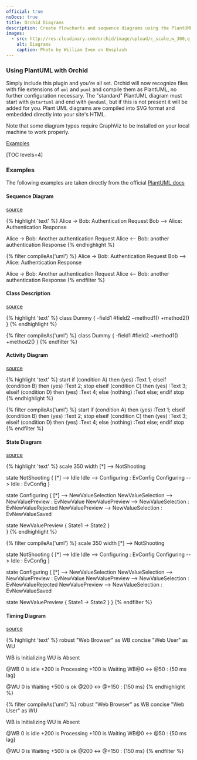 ```yaml
---
official: true
noDocs: true
title: Orchid Diagrams
description: Create flowcharts and sequence diagrams using the PlantUML markup language.
images:
  - src: http://res.cloudinary.com/orchid/image/upload/c_scale,w_300,e_blur:150/v1524974867/plugins/diagrams.jpg
    alt: Diagrams
    caption: Photo by William Iven on Unsplash
---
```


### Using PlantUML with Orchid

Simply include this plugin and you're all set. Orchid will now recognize files with file extensions of `uml` and `puml`
and compile them as PlantUML, no further configuration necessary. The "standard" PlantUML diagram must start with 
`@startuml` and end with `@enduml`, but if this is not present it will be added for you. Plant UML diagrams are compiled
into SVG format and embedded directly into your site's HTML.

Note that some diagram types require GraphViz to be installed on your local machine to work properly.

[Examples](#examples)

[TOC levels=4]

### Examples

The following examples are taken directly from the official [PlantUML docs](http://plantuml.com/)

#### Sequence Diagram

[source](http://plantuml.com/sequence-diagram)

{% highlight 'text' %}
Alice -> Bob: Authentication Request
Bob --> Alice: Authentication Response

Alice -> Bob: Another authentication Request
Alice <-- Bob: another authentication Response
{% endhighlight %}

{% filter compileAs('uml') %}
Alice -> Bob: Authentication Request
Bob --> Alice: Authentication Response

Alice -> Bob: Another authentication Request
Alice <-- Bob: another authentication Response
{% endfilter %}

#### Class Description

[source](http://plantuml.com/class-diagram)

{% highlight 'text' %}
class Dummy {
 -field1
 #field2
 ~method1()
 +method2()
}
{% endhighlight %}

{% filter compileAs('uml') %}
class Dummy {
 -field1
 #field2
 ~method1()
 +method2()
}
{% endfilter %}

#### Activity Diagram

[source](http://plantuml.com/activity-diagram-beta)

{% highlight 'text' %}
start
if (condition A) then (yes)
  :Text 1;
elseif (condition B) then (yes)
  :Text 2;
  stop
elseif (condition C) then (yes)
  :Text 3;
elseif (condition D) then (yes)
  :Text 4;
else (nothing)
  :Text else;
endif
stop
{% endhighlight %}

{% filter compileAs('uml') %}
start
if (condition A) then (yes)
  :Text 1;
elseif (condition B) then (yes)
  :Text 2;
  stop
elseif (condition C) then (yes)
  :Text 3;
elseif (condition D) then (yes)
  :Text 4;
else (nothing)
  :Text else;
endif
stop
{% endfilter %}

#### State Diagram

[source](http://plantuml.com/state-diagram)

{% highlight 'text' %}
scale 350 width
[*] --> NotShooting

state NotShooting {
  [*] --> Idle
  Idle --> Configuring : EvConfig
  Configuring --> Idle : EvConfig
}

state Configuring {
  [*] --> NewValueSelection
  NewValueSelection --> NewValuePreview : EvNewValue
  NewValuePreview --> NewValueSelection : EvNewValueRejected
  NewValuePreview --> NewValueSelection : EvNewValueSaved
  
  state NewValuePreview {
    State1 -> State2
  }  
}
{% endhighlight %}

{% filter compileAs('uml') %}
scale 350 width
[*] --> NotShooting

state NotShooting {
  [*] --> Idle
  Idle --> Configuring : EvConfig
  Configuring --> Idle : EvConfig
}

state Configuring {
  [*] --> NewValueSelection
  NewValueSelection --> NewValuePreview : EvNewValue
  NewValuePreview --> NewValueSelection : EvNewValueRejected
  NewValuePreview --> NewValueSelection : EvNewValueSaved

  state NewValuePreview {
    State1 -> State2
  } 
}
{% endfilter %}

#### Timing Diagram

[source](http://plantuml.com/timing-diagram)

{% highlight 'text' %}
robust "Web Browser" as WB
concise "Web User" as WU

WB is Initializing
WU is Absent

@WB
0 is idle
+200 is Processing
+100 is Waiting
WB@0 <-> @50 : {50 ms lag}

@WU
0 is Waiting
+500 is ok
@200 <-> @+150 : {150 ms}
{% endhighlight %}

{% filter compileAs('uml') %}
robust "Web Browser" as WB
concise "Web User" as WU

WB is Initializing
WU is Absent

@WB
0 is idle
+200 is Processing
+100 is Waiting
WB@0 <-> @50 : {50 ms lag}

@WU
0 is Waiting
+500 is ok
@200 <-> @+150 : {150 ms}
{% endfilter %}
